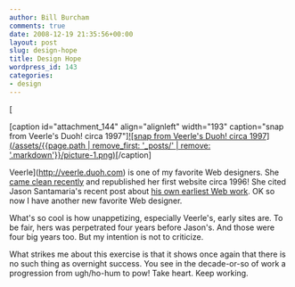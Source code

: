 ```yaml
---
author: Bill Burcham
comments: true
date: 2008-12-19 21:35:56+00:00
layout: post
slug: design-hope
title: Design Hope
wordpress_id: 143
categories:
- design
---
```


[

[caption id="attachment_144" align="alignleft" width="193" caption="snap from Veerle's Duoh! circa 1997"][![snap from Veerle's Duoh! circa 1997](/assets/{{page.path | remove_first: '_posts/' | remove: '.markdown'}}/picture-1.png)](http://www.duoh.com/duoh-v2/)[/caption]

Veerle](http://veerle.duoh.com) is one of my favorite Web designers. She [came clean recently](http://veerle.duoh.com/blog/comments/my_first_duoh_website/) and republished her first website circa 1996! She cited Jason Santamaria's recent post about [his own earliest Web work](http://jasonsantamaria.com/articles/my-first-website/). OK so now I have another new favorite Web designer.

What's so cool is how unappetizing, especially Veerle's, early sites are. To be fair, hers was perpetrated four years before Jason's. And those were four big years too. But my intention is not to criticize.

What strikes me about this exercise is that it shows once again that there is no such thing as overnight success. You see in the decade-or-so of work a progression from ugh/ho-hum to pow! Take heart. Keep working.
